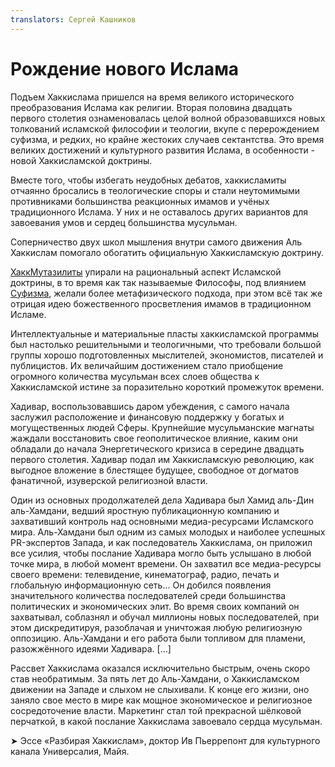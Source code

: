 ```yaml
---
translators: Сергей Кашников
---
```


# Рождение нового Ислама

Подъем Хаккислама пришелся на время великого исторического преобразования Ислама как религии. Вторая половина двадцать первого столетия ознаменовалась целой волной образовавшихся новых толкований исламской философии и теологии, вкупе с перерождением суфизма, и редких, но крайне жестоких случаев сектантства. Это время великих достижений и культурного развития Ислама, в особенности - новой Хаккисламской доктрины.

Вместе того, чтобы избегать неудобных дебатов, хаккисламиты отчаянно бросались в теологические споры и стали неутомимыми противниками большинства реакционных имамов и учёных традиционного Ислама. У них и не оставалось других вариантов для завоевания умов и сердец большинства мусульман.

Соперничество двух школ мышления внутри самого движения Аль Хаккислам помогало обогатить официальную Хаккисламскую доктрину.

[ХаккМутазилиты](https://ru.wikipedia.org/wiki/Мутазилиты) упирали на рациональный аспект Исламской доктрины, в то время как так называемые Философы, под влиянием [Суфизма](https://ru.wikipedia.org/wiki/Суфизм), желали более метафизического подхода, при этом всё так же отрицая идею божественного просветления имамов в традиционном Исламе.

Интеллектуальные и материальные пласты хаккисламской программы был настолько решительными и теологичными, что требовали большой группы хорошо подготовленных мыслителей, экономистов, писателей и публицистов. Их величайшим достижением стало приобщение огромного количества мусульман всех слоев общества к Хаккисламской истине за поразительно короткий промежуток времени.

Хадивар, воспользовавшись даром убеждения, с самого начала заслужил расположение и финансовую поддержку у богатых и могущественных людей Сферы. Крупнейшие мусульманские магнаты жаждали восстановить свое геополитическое влияние, каким они обладали до начала Энергетического кризиса в середине двадцать первого столетия. Хадивар подал им Хаккисламскую революцию, как выгодное вложение в блестящее будущее, свободное от догматов фанатичной, изуверской религиозной власти.

Один из основных продолжателей дела Хадивара был Хамид аль-Дин аль-Хамдани, ведший яростную публикационную компанию и захвативший контроль над основными медиа-ресурсами Исламского мира. Аль-Хамдани был одним из самых молодых и наиболее успешных PR-экспертов Запада, и как последователь Хаккислама, он приложил все усилия, чтобы послание Хадивара могло быть услышано в любой точке мира, в любой момент времени. Он захватил все медиа-ресурсы своего времени: телевидение, кинематограф, радио, печать и глобальную информационную сеть... Он добился появления значительного количества последователей среди большинства политических и экономических элит. Во время своих компаний он захватывал, соблазнял и обучал миллионы новых последователей, при этом дискредитируя, разоблачая и уничтожая любую религиозную оппозицию. Аль-Хамдани и его работа были топливом для пламени, разожжённого идеями Хадивара. \[…\]

Рассвет Хаккислама оказался исключительно быстрым, очень скоро став необратимым. За пять лет до Аль-Хамдани, о Хаккисламском движении на Западе и слыхом не слыхивали. К конце его жизни, оно заняло свое место в мире как мощное экономическое и религиозное сосредоточение власти. Маркетинг стал той прекрасной шёлковой перчаткой, в какой послание Хаккислама завоевало сердца мусульман.

➤ Эссе «Разбирая Хаккислам»,
доктор Ив Пьеррепонт для культурного канала Универсалия, Майя.

